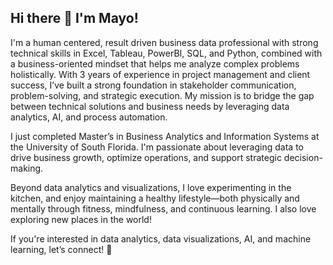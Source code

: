 ## Hi there 👋 I'm Mayo!

I'm a human centered, result driven business data professional with strong technical skills in Excel, Tableau, PowerBI, SQL, and Python, combined with a business-oriented mindset that helps me analyze complex problems holistically. With 3 years of experience in project management and client success, I’ve built a strong foundation in stakeholder communication, problem-solving, and strategic execution. My mission is to bridge the gap between technical solutions and business needs by leveraging data analytics, AI, and process automation. 

I just completed Master’s in Business Analytics and Information Systems at the University of South Florida. I'm passionate about leveraging data to drive business growth, optimize operations, and support strategic decision-making.

Beyond data analytics and visualizations, I love experimenting in the kitchen, and enjoy maintaining a healthy lifestyle—both physically and mentally through fitness, mindfulness, and continuous learning. I also love exploring new places in the world!

If you're interested in data analytics, data visualizations, AI, and machine learning, let’s connect! 🚀

<!--
**mfukuda1815/mfukuda1815** is a ✨ _special_ ✨ repository because its `README.md` (this file) appears on your GitHub profile.

Here are some ideas to get you started:

- 🔭 I’m currently working on ...
- 🌱 I’m currently learning ...
- 👯 I’m looking to collaborate on ...
- 🤔 I’m looking for help with ...
- 💬 Ask me about ...
- 📫 How to reach me: ...
- 😄 Pronouns: ...
- ⚡ Fun fact: ...
-->
